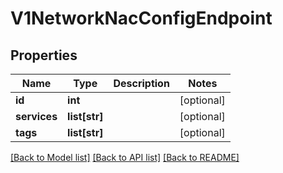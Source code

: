 # V1NetworkNacConfigEndpoint

## Properties
Name | Type | Description | Notes
------------ | ------------- | ------------- | -------------
**id** | **int** |  | [optional] 
**services** | **list[str]** |  | [optional] 
**tags** | **list[str]** |  | [optional] 

[[Back to Model list]](../README.md#documentation-for-models) [[Back to API list]](../README.md#documentation-for-api-endpoints) [[Back to README]](../README.md)

